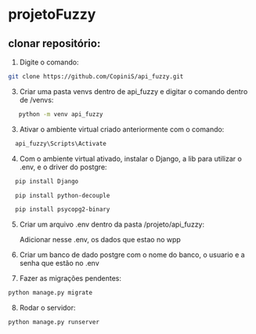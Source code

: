 # projetoFuzzy
## clonar repositório:
1. Digite o comando:
```bash   
git clone https://github.com/CopiniS/api_fuzzy.git
```

3. Criar uma pasta venvs dentro de api_fuzzy e digitar o comando dentro de /venvs:
```bash  
   python -m venv api_fuzzy
```
3. Ativar o ambiente virtual criado anteriormente com o comando:
```bash 
  api_fuzzy\Scripts\Activate
```
4. Com o ambiente virtual ativado, instalar o Django, a lib para utilizar o .env, e o driver do postgre:
```bash 
  pip install Django
```
```bash 
  pip install python-decouple
```
```bash 
  pip install psycopg2-binary
```

5. Criar um arquivo .env dentro da pasta /projeto/api_fuzzy:

   Adicionar nesse .env, os dados que estao no wpp

6. Criar um banco de dado postgre com o nome do banco, o usuario e a senha que estão no .env

7. Fazer as migrações pendentes:
```bash
python manage.py migrate
```

8. Rodar o servidor:
```bash
python manage.py runserver
```
